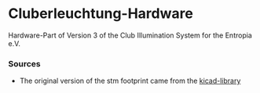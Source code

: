 # Cluberleuchtung-Hardware
Hardware-Part of Version 3 of the Club Illumination System for the Entropia e.V.

### Sources
- The original version of the stm footprint came from the [kicad-library](https://github.com/KiCad/kicad-library)
